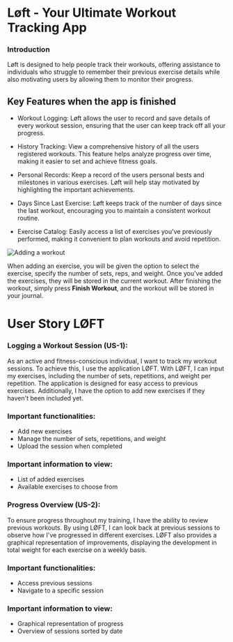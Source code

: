 # Løft - Your Ultimate Workout Tracking App

### Introduction
Løft is designed to help people track their workouts, offering assistance to individuals who struggle to remember their previous exercise details while also motivating users by allowing them to monitor their progress.

## Key Features when the app is finished
- Workout Logging: Løft allows the user to record and save details of every workout session, ensuring that the user can keep track off all your progress.

- History Tracking: View a comprehensive history of all the users registered workouts. This feature helps analyze progress over time, making it easier to set and achieve fitness goals.

- Personal Records: Keep a record of the users personal bests and milestones in various exercises. Løft will help stay motivated by highlighting the important achievements.

- Days Since Last Exercise: Løft keeps track of the number of days since the last workout, encouraging you to maintain a consistent workout routine.

- Exercise Catalog: Easily access a list of exercises you've previously performed, making it convenient to plan workouts and avoid repetition.

![Adding a workout](https://i.imgur.com/nXYenyH.png)

When adding an exercise, you will be given the option to select the exercise, specify the number of sets, reps, and weight. Once you've added the exercises, they will be stored in the current workout. After finishing the workout, simply press **Finish Workout**, and the workout will be stored in your journal.

# User Story LØFT

### Logging a Workout Session (US-1):
As an active and fitness-conscious individual, I want to track my workout sessions. To achieve this, I use the application LØFT. With LØFT, I can input my exercises, including the number of sets, repetitions, and weight per repetition. The application is designed for easy access to previous exercises. Additionally, I have the option to add new exercises if they haven't been included yet.
### Important functionalities:
- Add new exercises
- Manage the number of sets, repetitions, and weight
- Upload the session when completed
### Important information to view:
- List of added exercises
- Available exercises to choose from

### Progress Overview (US-2):
To ensure progress throughout my training, I have the ability to review previous workouts. By using LØFT, I can look back at previous sessions to observe how I've progressed in different exercises. LØFT also provides a graphical representation of improvements, displaying the development in total weight for each exercise on a weekly basis.
### Important functionalities:
- Access previous sessions
- Navigate to a specific session
### Important information to view:
- Graphical representation of progress
- Overview of sessions sorted by date

